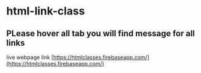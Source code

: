 # html-link-class
## PLease hover all tab you will find message for all links
live webpage link [https://htmlclasses.firebaseapp.com/](https://htmlclasses.firebaseapp.com/)
